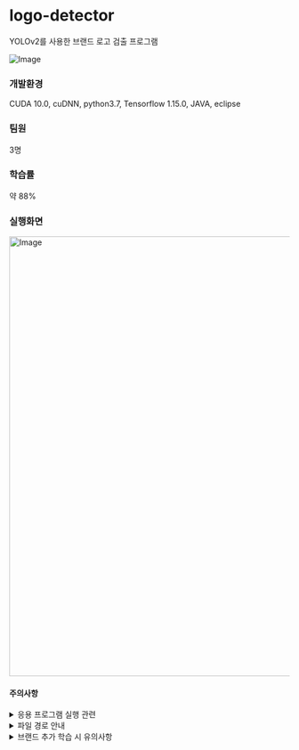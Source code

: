 # logo-detector
YOLOv2를 사용한 브랜드 로고 검출 프로그램

![Image](https://github.com/user-attachments/assets/97a03654-debf-47aa-b9a3-4663b115cb2c)

### 개발환경
CUDA 10.0, cuDNN, python3.7, Tensorflow 1.15.0, JAVA, eclipse

### 팀원
3명

### 학습률
약 88%

### 실행화면
<img width="790" alt="Image" src="https://github.com/user-attachments/assets/e2fd4552-5827-4280-9b7b-fc4530fe1547" />

#### 주의사항
<details>
<summary>응용 프로그램 실행 관련</summary>

- 응용 프로그램 실행 시 Detection 폴더까지의 절대 경로를 java 소스코드에 입력해야 한다.
- 이미지 이름 및 폴더 이름에 띄어쓰기(공백)가 들어가면 안된다.
</details>

<details>
<summary>파일 경로 안내</summary>

- `...\Detection\data\face\test\images` : 응용 프로그램의 이미지 불러오기 기능에서 생성되는 이미지 저장
- `...\Detection\data\face\test\annotations` : 응용 프로그램의 이미지 불러오기 기능에서 생성되는 anno파일 저장
- `...\Detection\data\face\test\redraws\images` : 로고 검출된 이미지가 저장
</details>

<details>
<summary>브랜드 추가 학습 시 유의사항</summary>

추후 학습할 브랜드를 증가시킨다면 아래 파일들의 수정이 필요합니다:
- `Detection\data\face\test\classes.json`
- `Detection\data\face\train\classes.json`
- `train.py`의 num_classes 값
- `test.py`의 num_classes 값
</details>
